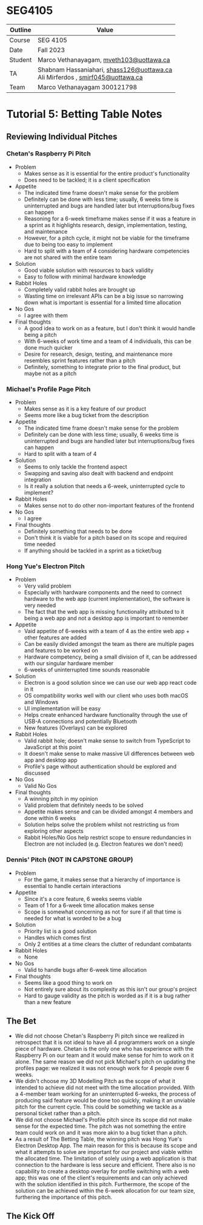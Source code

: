 # SEG4105

| Outline | Value |
| --- | --- |
| Course | SEG 4105 |
| Date | Fall 2023 |
| Student | Marco Vethanayagam, mveth103@uottawa.ca |
| TA | Shabnam Hassaniahari, shass126@uottawa.ca <br> Ali Mirferdos , smirf045@uottawa.ca| 
| Team | Marco Vethanayagam 300121798 <br>|

# Tutorial 5: Betting Table Notes

## Reviewing Individual Pitches

### Chetan's Raspberry Pi Pitch
- Problem
  - Makes sense as it is essential for the entire product's functionality
  - Does need to be tackled; it is a client specification 
- Appetite
  - The indicated time frame doesn't make sense for the problem
  - Definitely can be done with less time; usually, 6 weeks time is uninterrupted and bugs are handled later but interruptions/bug fixes can happen
  - Reasoning for a 6-week timeframe makes sense if it was a feature in a sprint as it highlights research, design, implementation, testing, and maintenance
  - However, for a pitch cycle, it might not be viable for the timeframe due to being too easy to implement
  - Hard to split with a team of 4 considering hardware competencies are not shared with the entire team
- Solution
  - Good viable solution with resources to back validity
  - Easy to follow with minimal hardware knowledge 
- Rabbit Holes
  - Completely valid rabbit holes are brought up
  - Wasting time on irrelevant APIs can be a big issue so narrowing down what is important is essential for a limited time allocation 
- No Gos
  - I agree with them 
- Final thoughts
  - A good idea to work on as a feature, but I don't think it would handle being a pitch
  - With 6-weeks of work time and a team of 4 individuals, this can  be done much quicker
  - Desire for research, design, testing, and maintenance more resembles sprint features rather than a pitch
  - Definitely, something to integrate prior to the final product, but maybe not as a pitch

### Michael's Profile Page Pitch
- Problem
  - Makes sense as it is a key feature of our product
  - Seems more like a bug ticket from the description
- Appetite
  - The indicated time frame doesn't make sense for the problem
  - Definitely can be done with less time; usually, 6 weeks time is uninterrupted and bugs are handled later but interruptions/bug fixes can happen
  - Hard to split with a team of 4
- Solution
  - Seems to only tackle the frontend aspect
  - Swapping and saving also dealt with backend and endpoint integration
  - Is it really a solution that needs a 6-week, uninterrupted cycle to implement?
- Rabbit Holes
  - Makes sense not to do other non-important features of the frontend 
- No Gos
  - I agree 
- Final thoughts
  - Definitely something that needs to be done
  - Don't think it is viable for a pitch based on its scope and required time needed
  - If anything should be tackled in a sprint as a ticket/bug 

### Hong Yue's Electron Pitch
- Problem
  - Very valid problem
  - Especially with hardware components and the need to connect hardware to the web app (current implementation), the software is very needed
  - The fact that the web app is missing functionality attributed to it being a web app and not a desktop app is important to remember 
- Appetite
  - Vaid appetite of 6-weeks with a team of 4 as the entire web app + other features are added
  - Can be easily divided amongst the team as there are multiple pages and features to be worked on
  - Hardware competency, being a small division of it, can be addressed with our singular hardware member
  - 6-weeks of uninterrupted time sounds reasonable
- Solution
  - Electron is a good solution since we can use our web app react code in it
  - OS compatibility works well with our client who uses both macOS and Windows
  - UI implementation will be easy
  - Helps create enhanced hardware functionality through the use of USB-A connections and potentially Bluetooth
  - New features (Overlays) can be explored 
- Rabbit Holes
  - Valid rabbit hole; doesn't make sense to switch from TypeScript to JavaScript at this point
  - It doesn't make sense to make massive UI differences between web app and desktop app
  - Profile's page without authentication should be explored and discussed
- No Gos
  - Valid No Gos
- Final thoughts
  - A winning pitch in my opinion
  - Valid problem that definitely needs to be solved
  - Appetite makes sense and can be divided amongst 4 members and done within 6 weeks
  - Solution helps solve the problem whilst not restricting us from exploring other aspects
  - Rabbit Holes/No Gos help restrict scope to ensure redundancies in Electron are not included (e.g. Electron features we don't need)

### Dennis' Pitch (NOT IN CAPSTONE GROUP)
- Problem
  - For the game, it makes sense that a hierarchy of importance is essential to handle certain interactions 
- Appetite
  - Since it's a core feature, 6 weeks seems viable
  - Team of 1 for a 6-week time allocation makes sense
  - Scope is somewhat concerning as not for sure if all that time is needed for what is worded to be a bug
- Solution
  - Priority list is a good solution
  - Handles which comes first
  - Only 2 entities at a time clears the clutter of redundant combatants 
- Rabbit Holes
  - None 
- No Gos
  - Valid to handle bugs after 6-week time allocation 
- Final thoughts
  - Seems like a good thing to work on
  - Not entirely sure about its complexity as this isn't our group's project
  - Hard to gauge validity as the pitch is worded as if it is a bug rather than a new feature 


## The Bet
- We did not choose Chetan's Raspberry Pi pitch since we realized in retrospect that it is not ideal to have all 4 programmers work on a single piece of hardware. Chetan is the only one who has experience with the Raspberry Pi on our team and it would make sense for him to work on it alone. The same reason we did not pick Michael's pitch on updating the profiles page: we realized it was not enough work for 4 people over 6 weeks.
- We didn't choose my 3D Modelling Pitch as the scope of what it intended to achieve did not meet with the time allocation provided. With a 4-member team working for an uninterrupted 6-weeks, the process of producing said feature would be done too quickly, making it an unviable pitch for the current cycle. This could be something we tackle as a personal ticket rather than a pitch.
- We did not choose Michael's Profile pitch since its scope did not make sense for the expected time. The pitch was not something the entire team could work on and it was more akin to a bug ticket than a pitch.
- As a result of The Betting Table, the winning pitch was Hong Yue's Electron Desktop App. The main reason for this is because its scope and what it attempts to solve are important for our project and viable within the allocated time. The limitation of solely using a web application is that connection to the hardware is less secure and efficient. There also is no capability to create a desktop overlay for profile switching with a web app; this was one of the client's requirements and can only achieved with the solution identified in this pitch. Furthermore, the scope of the solution can be achieved within the 6-week allocation for our team size, furthering the importance of this pitch.

## The Kick Off
